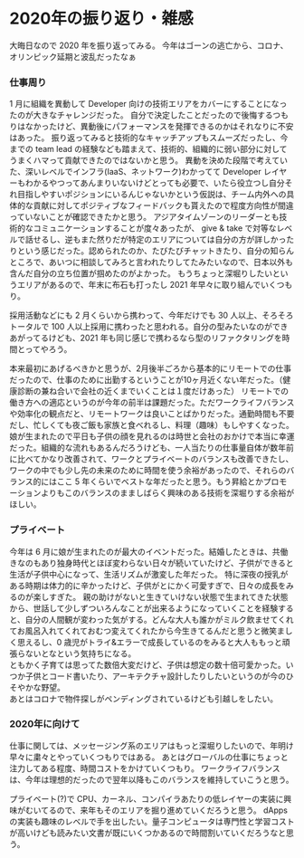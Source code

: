# 2020年の振り返り・雑感

大晦日なので 2020 年を振り返ってみる。
今年はゴーンの逃亡から、コロナ、オリンピック延期と波乱だったなぁ

### 仕事周り
1 月に組織を異動して Developer 向けの技術エリアをカバーにすることになったのが大きなチャレンジだった。
自分で決定したことだったので後悔するつもりはなかったけど、異動後にパフォーマンスを発揮できるのかはそれなりに不安はあった。
振り返ってみると技術的なキャッチアップもスムーズだったし、今までの team lead の経験なども踏まえて、技術的、組織的に弱い部分に対してうまくハマって貢献できたのではないかと思う。
異動を決めた段階で考えていた、深いレベルでインフラ(IaaS、ネットワーク)わかってて Developer レイヤーもわかるやつってあんまりいないけどとっても必要で、いたら役立つし自分それ目指しやすいポジションにいるんじゃないかという仮説は、チーム内外への具体的な貢献に対してポジティブなフィードバックも貰えたので程度方向性が間違っていないことが確認できたかと思う。
アジアタイムゾーンのリーダーとも技術的なコミュニケーションすることが度々あったが、 give & take で対等なレベルで話せるし、逆もまた然りだが特定のエリアについては自分の方が詳しかったりという感じだった。認められたのか、たびたびチャットきたり、自分の知らんところで、あいつに相談してみろと言われたりしてたみたいなので、日本以外も含んだ自分の立ち位置が掴めたのがよかった。
もうちょっと深堀りしたいというエリアがあるので、年末に布石も打ったし 2021 年早々に取り組んでいくつもり。   

採用活動などにも 2 月くらいから携わって、今年だけでも 30 人以上、そろそろトータルで 100 人以上採用に携わったと思われる。自分の型みたいなのができあがってるけども、2021 年も同じ感じで携わるなら型のリファクタリングを時間とってやろう。   

本来最初にあげるべきかと思うが、2月後半ごろから基本的にリモートでの仕事だったので、仕事のために出勤するということが10ヶ月近くない年だった。（健康診断の兼ね合いで会社の近くまでいくことは１度だけあった）
リモートでの働き方への適応というのが今年の前半は課題だった。ただワークライフバランスや効率化の観点だと、リモートワークは良いことばかりだった。通勤時間も不要だし、忙しくても夜ご飯も家族と食べれるし、料理（趣味）もしやすくなった。娘が生まれたので平日も子供の顔を見れるのは時世と会社のおかけで本当に幸運だった。組織的な流れもあるんだろうけども、一人当たりの仕事量自体が数年前に比べてかなり改善されて、ワークとプライベートのバランスも改善できたし、ワークの中でも少し先の未来のために時間を使う余裕があったので、それらのバランス的にはここ 5 年くらいでベストな年だったと思う。もう昇給とかプロモーションよりもこのバランスのまましばらく興味のある技術を深堀りする余裕がほしい。

### プライベート
今年は 6 月に娘が生まれたのが最大のイベントだった。結婚したときは、共働きなのもあり独身時代とほぼ変わらない日々が続いていたけど、子供ができると生活が子供中心になって、生活リズムが激変した年だった。
特に深夜の授乳がある時期は体力的に辛かったけど、子供がとにかく可愛すぎで、日々の成長をみるのが楽しすぎた。
親の助けがないと生きていけない状態で生まれてきた状態から、世話して少しずついろんなことが出来るようになっていくことを経験すると、自分の人間観が変わった気がする。どんな大人も誰かがミルク飲ませてくれてお風呂入れてくれておむつ変えてくれたから今生きてるんだと思うと微笑ましく思えるし、0 歳児がトライ&エラーで成長しているのをみると大人ももっと頑張らないとなという気持ちになる。   
ともかく子育ては思ってた数倍大変だけど、子供は想定の数十倍可愛かった。いつか子供とコード書いたり、アーキテクチャ設計したりしたいというのが今のひそやかな野望。   
あとはコロナで物件探しがペンディングされているけども引越しをしたい。

### 2020年に向けて
仕事に関しては、メッセージング系のエリアはもっと深堀りしたいので、年明け早々に粛々とやっていくつもりではある。
あとはグローバルの仕事にちょっと注力してある程度、時間コストをかけていくつもり。
ワークライフバランスは、今年は理想的だったので翌年以降もこのバランスを維持していこうと思う。

プライベート(?)で CPU、カーネル、コンパイラあたりの低レイヤーの実装に興味がむいてるので、来年もそのエリアを掘り進めていくだろうと思う。
dAppsの実装も趣味のレベルで手を出したい。量子コンピュータは専門性と学習コストが高いけども読みたい文書が既にいくつかあるので時間割いていくだろうなと思う。